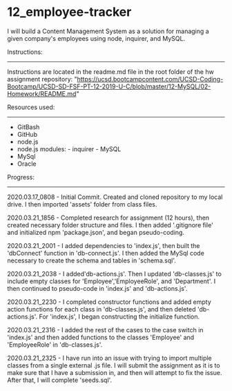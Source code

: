 # 12_employee-tracker

I will build a Content Management System as a solution for managing a given  company's employees using node, inquirer, and MySQL.

Instructions:

------------
Instructions are located in the readme.md file in the root folder of the hw assignment repository: "https://ucsd.bootcampcontent.com/UCSD-Coding-Bootcamp/UCSD-SD-FSF-PT-12-2019-U-C/blob/master/12-MySQL/02-Homework/README.md"

Resources used:

------------

- GitBash
- GitHub
- node.js
- node.js modules:
       - inquirer
       - MySQL
- MySql
- Oracle

Progress:

------------
2020.03.17_0808 - Initial Commit.  Created and cloned repository to my local drive.  I then imported 'assets' folder from class files.

2020.03.21_1856 - Completed research for assignment (12 hours), then created necessary folder structure and files.  I then added '.gitignore file' and initialized npm 'package.json', and began pseudo-coding.

2020.03.21_2001 - I added dependencies to 'index.js', then built the 'dbConnect' function in 'db-connect.js'.  I then added the MySql code necessary to create the schema and tables in 'schema.sql'.  

2020.03.21_2038 - I added'db-actions.js'.  Then I updated 'db-classes.js' to include empty classes for 'Employee','EmployeeRole', and 'Department'.  I then continued to pseudo-code in 'index.js' and 'db-actions.js'.

2020.03.21_2230 - I completed constructor functions and added empty action functions for each class in 'db-classes.js', and then deleted 'db-actions.js'.  For 'index.js', I began constructing the initialize function.

2020.03.21_2316 - I added the rest of the cases to the case switch in 'index.js' and then added functions to the classes 'Employee' and 'EmployeeRole' in 'db-classes.js'.

2020.03.21_2325 - I have run into an issue with trying to import multiple classes from a single external .js file.  I will submit the assignment as it is to make sure that I have a submission in, and then will attempt to fix the issue.  After that, I will complete 'seeds.sql'.
